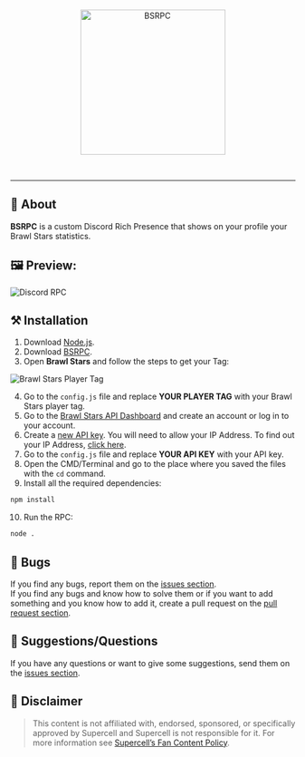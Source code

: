 <div align="center">
	<br>
	<p>
		<a target="_blank" href="https://github.com/Fastxyz/BSRPC" title="BSRPC">
			<img src="https://i.imgur.com/Qz4vUoT.png" width="256" alt="BSRPC">
		</a>
	</p>
	<br>
</div>

<hr>

## **📙 About**

**BSRPC** is a custom Discord Rich Presence that shows on your profile your Brawl Stars statistics.

## **🖼️ Preview:**

<img alt="Discord RPC" src="https://i.imgur.com/j7KBUW9.png">

## **⚒️ Installation**

1. Download [Node.js](https://nodejs.org/en/download).
2. Download [BSRPC](https://github.com/Fastxyz/BSRPC/archive/refs/heads/main.zip).
3. Open **Brawl Stars** and follow the steps to get your Tag:

  <img alt="Brawl Stars Player Tag" src="https://i.imgur.com/ti9pCkz.gif">

4. Go to the `config.js` file and replace **YOUR PLAYER TAG** with your Brawl Stars player tag.
5. Go to the [Brawl Stars API Dashboard](https://developer.brawlstars.com) and create an account or log in to your account.
6. Create a [new API key](https://developer.brawlstars.com/#/new-key). You will need to allow your IP Address. To find out your IP Address, [click here](https://nordvpn.com/what-is-my-ip).
7. Go to the `config.js` file and replace **YOUR API KEY** with your API key.
8. Open the CMD/Terminal and go to the place where you saved the files with the `cd` command.
9. Install all the required dependencies:

```cmd
npm install
```

10.   Run the RPC:

```cmd
node .
```

## 🐛 **Bugs**

If you find any bugs, report them on the [issues section](https://github.com/Fastxyz/BSRPC/issues).</br>If you find any bugs and know how to solve them or if you want to add something and you know how to add it, create a pull request on the [pull request section](https://github.com/Fastxyz/BSRPC/pulls).

## 💁 **Suggestions/Questions**

If you have any questions or want to give some suggestions, send them on the [issues section](https://github.com/Fastxyz/BSRPC/issues).

## 📌 **Disclaimer**

> This content is not affiliated with, endorsed, sponsored, or specifically approved by Supercell and Supercell is not responsible for it. For more information see [Supercell’s Fan Content Policy](https://supercell.com/fan-content-policy).